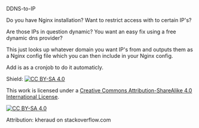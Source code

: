 DDNS-to-IP

Do you have Nginx installation? Want to restrict access with to certain IP's?

Are those IPs in question dynamic? You want an easy fix using a free dynamic dns provider?


This just looks up whatever domain you want IP's from and outputs them as a Nginx config file which you can then include in your Nginx config.

Add is as a cronjob to do it automaticly.










Shield: [![CC BY-SA 4.0][cc-by-sa-shield]][cc-by-sa]

This work is licensed under a
[Creative Commons Attribution-ShareAlike 4.0 International License][cc-by-sa].

[![CC BY-SA 4.0][cc-by-sa-image]][cc-by-sa]

[cc-by-sa]: http://creativecommons.org/licenses/by-sa/4.0/
[cc-by-sa-image]: https://licensebuttons.net/l/by-sa/4.0/88x31.png
[cc-by-sa-shield]: https://img.shields.io/badge/License-CC%20BY--SA%204.0-lightgrey.svg

Attribution: kheraud on stackoverflow.com
